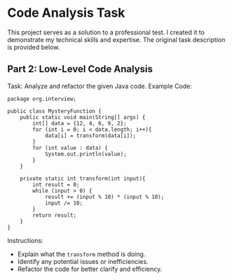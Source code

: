 # Code Analysis Task
This project serves as a solution to a professional test. I created it to demonstrate my technical skills and expertise. The original task description is provided below.
## Part 2: Low-Level Code Analysis
Task: Analyze and refactor the given Java code.
Example Code:
```
package org.interview;

public class MysteryFunction {
    public static void main(String[] args) {
        int[] data = {12, 4, 6, 9, 2};
        for (int i = 0; i < data.length; i++){
            data[i] = transform(data[i]);
        }
        for (int value : data) {
            System.out.println(value);
        }
    }

    private static int transform(int input){
        int result = 0;
        while (input > 0) {
            result += (input % 10) * (input % 10);
            input /= 10;
        }
        return result;
    }
}
```

Instructions:
- Explain what the ```transform``` method is doing.
- Identify any potential issues or inefficiencies.
- Refactor the code for better clarify and efficiency.
